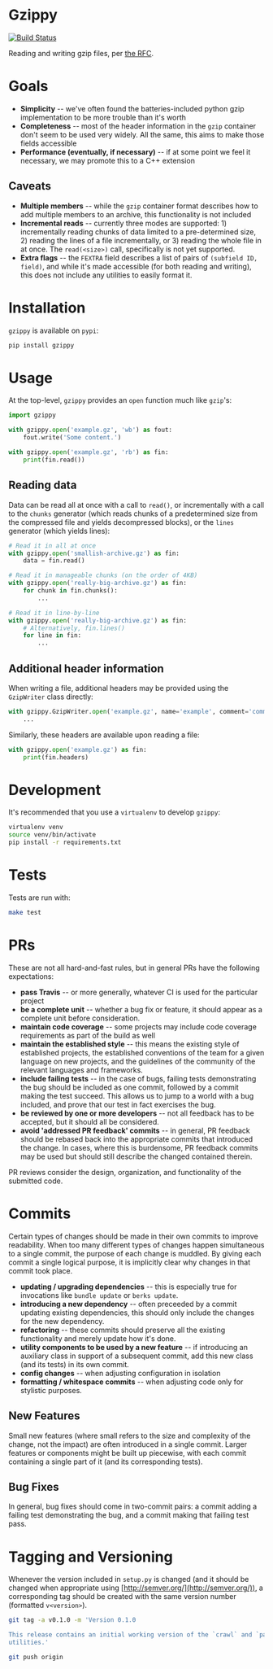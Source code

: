 Gzippy
======

[![Build Status](https://travis-ci.org/seomoz/gzippy.svg?branch=master)](https://travis-ci.org/seomoz/gzippy)

Reading and writing gzip files, per [the RFC](http://www.zlib.org/rfc-gzip.html).

Goals
=====

- __Simplicity__ -- we've often found the batteries-included python gzip implementation to
    be more trouble than it's worth
- __Completeness__ -- most of the header information in the `gzip` container don't seem
    to be used very widely. All the same, this aims to make those fields accessible
- __Performance (eventually, if necessary)__ -- if at some point we feel it necessary, we
    may promote this to a C++ extension

Caveats
-------

- __Multiple members__ -- while the `gzip` container format describes how to add multiple
    members to an archive, this functionality is not included
- __Incremental reads__ -- currently three modes are supported: 1) incrementally reading
    chunks of data limited to a pre-determined size, 2) reading the lines of a file
    incrementally, or 3) reading the whole file in at once. The `read(<size>)` call,
    specifically is not yet supported.
- __Extra flags__ -- the `FEXTRA` field describes a list of pairs of
    `(subfield ID, field)`, and while it's made accessible (for both reading and writing),
    this does not include any utilities to easily format it.

Installation
============
`gzippy` is available on `pypi`:

```bash
pip install gzippy
```

Usage
=====
At the top-level, `gzippy` provides an `open` function much like `gzip`'s:

```python
import gzippy

with gzippy.open('example.gz', 'wb') as fout:
    fout.write('Some content.')

with gzippy.open('example.gz', 'rb') as fin:
    print(fin.read())
```

Reading data
------------
Data can be read all at once with a call to `read()`, or incrementally with a call to
the `chunks` generator (which reads chunks of a predetermined size from the compressed
file and yields decompressed blocks), or the `lines` generator (which yields lines):

```python
# Read it in all at once
with gzippy.open('smallish-archive.gz') as fin:
    data = fin.read()

# Read it in manageable chunks (on the order of 4KB)
with gzippy.open('really-big-archive.gz') as fin:
    for chunk in fin.chunks():
        ...

# Read it in line-by-line
with gzippy.open('really-big-archive.gz') as fin:
    # Alternatively, fin.lines()
    for line in fin:
        ...
```

Additional header information
-----------------------------
When writing a file, additional headers may be provided using the `GzipWriter` class
directly:

```python
with gzippy.GzipWriter.open('example.gz', name='example', comment='comment') as fout:
    ...
```

Similarly, these headers are available upon reading a file:

```python
with gzippy.open('example.gz') as fin:
    print(fin.headers)
```

Development
===========
It's recommended that you use a `virtualenv` to develop `gzippy`:

```bash
virtualenv venv
source venv/bin/activate
pip install -r requirements.txt
```

Tests
=====
Tests are run with:

```bash
make test
```

PRs
===
These are not all hard-and-fast rules, but in general PRs have the following expectations:

- __pass Travis__ -- or more generally, whatever CI is used for the particular project
- __be a complete unit__ -- whether a bug fix or feature, it should appear as a complete
    unit before consideration.
- __maintain code coverage__ -- some projects may include code coverage requirements as
    part of the build as well
- __maintain the established style__ -- this means the existing style of established
    projects, the established conventions of the team for a given language on new
    projects, and the guidelines of the community of the relevant languages and
    frameworks.
- __include failing tests__ -- in the case of bugs, failing tests demonstrating the bug
    should be included as one commit, followed by a commit making the test succeed. This
    allows us to jump to a world with a bug included, and prove that our test in fact
    exercises the bug.
- __be reviewed by one or more developers__ -- not all feedback has to be accepted, but
    it should all be considered.
- __avoid 'addressed PR feedback' commits__ -- in general, PR feedback should be rebased
    back into the appropriate commits that introduced the change. In cases, where this
    is burdensome, PR feedback commits may be used but should still describe the changed
    contained therein.

PR reviews consider the design, organization, and functionality of the submitted code.

Commits
=======
Certain types of changes should be made in their own commits to improve readability. When
too many different types of changes happen simultaneous to a single commit, the purpose of
each change is muddled. By giving each commit a single logical purpose, it is implicitly
clear why changes in that commit took place.

- __updating / upgrading dependencies__ -- this is especially true for invocations like
    `bundle update` or `berks update`.
- __introducing a new dependency__ -- often preceeded by a commit updating existing
    dependencies, this should only include the changes for the new dependency.
- __refactoring__ -- these commits should preserve all the existing functionality and
    merely update how it's done.
- __utility components to be used by a new feature__ -- if introducing an auxiliary class
    in support of a subsequent commit, add this new class (and its tests) in its own
    commit.
- __config changes__ -- when adjusting configuration in isolation
- __formatting / whitespace commits__ -- when adjusting code only for stylistic purposes.

New Features
------------
Small new features (where small refers to the size and complexity of the change, not the
impact) are often introduced in a single commit. Larger features or components might be
built up piecewise, with each commit containing a single part of it (and its corresponding
tests).

Bug Fixes
---------
In general, bug fixes should come in two-commit pairs: a commit adding a failing test
demonstrating the bug, and a commit making that failing test pass.

Tagging and Versioning
======================
Whenever the version included in `setup.py` is changed (and it should be changed when
appropriate using [http://semver.org/](http://semver.org/)), a corresponding tag should
be created with the same version number (formatted `v<version>`).

```bash
git tag -a v0.1.0 -m 'Version 0.1.0

This release contains an initial working version of the `crawl` and `parse`
utilities.'

git push origin
```
